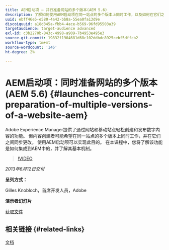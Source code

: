 ```yaml
---
title: AEM启动项 — 并行准备网站的多个版本(AEM 5.6)
description: 了解如何使用AEM启动项在同一站点的多个版本上同时工作，以及如何在它们之间同步更改。 了解AEM Launch如何集成到AEM中，并了解其基本机制。
uuid: ebff46e5-e580-4a42-bb8a-55ea0fa13d9e
discoiquuid: a18d345a-fbb4-4ace-b569-96fd95503a39
targetaudience: target-audience advanced
exl-id: c3b2270b-843c-4998-a909-7b4953e495e3
source-git-commit: 19832f1904681d68c102ddbdc8925cebf5dffcb2
workflow-type: tm+mt
source-wordcount: '146'
ht-degree: 2%

---
```


# AEM启动项：同时准备网站的多个版本(AEM 5.6) {#launches-concurrent-preparation-of-multiple-versions-of-a-website-aem}

Adobe Experience Manager提供了通过网站和移动站点轻松创建和发布数字内容的功能。 但内容创建者可能希望在同一站点的多个版本上同时工作，并在它们之间同步更改。 使用AEM启动项可以实现此目的。 在本课程中，您将了解该功能是如何集成到AEM中的，并了解其基本机制。

>[!VIDEO](https://video.tv.adobe.com/v/19579/?quality=9)

*2013年6月12日交付*

**呈列方式：**

Gilles Knobloch，首席开发人员，Adobe

**演示者幻灯片**

[获取文件](assets/2013-06-12-launches-cqgems.pdf)

## 相关链接 {#related-links}

[文档](http://docs.adobe.com/docs/en/cq/current/wcm/launches.html)

<!--
[Get back to the Overview](https://helpx.adobe.com/experience-manager/kt/eseminars/gems/aem-index.html)
-->
